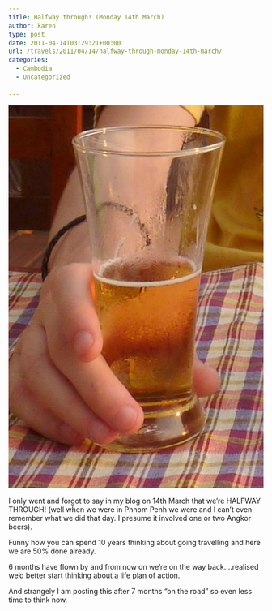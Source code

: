 ```yaml
---
title: Halfway through! (Monday 14th March)
author: karen
type: post
date: 2011-04-14T03:29:21+00:00
url: /travels/2011/04/14/halfway-through-monday-14th-march/
categories:
  - Cambodia
  - Uncategorized

---
```

![](/travels-wp-content/uploads/2011/04/P1050119-1.jpg)

I only went and forgot to say in my blog on 14th March that we’re HALFWAY THROUGH! (well when we were in Phnom Penh we were and I can’t even remember what we did that day. I presume it involved one or two Angkor beers).

Funny how you can spend 10 years thinking about going travelling and here we are 50% done already.

6 months have flown by and from now on we’re on the way back….realised we’d better start thinking about a life plan of action.

And strangely I am posting this after 7 months “on the road” so even less time to think now.
